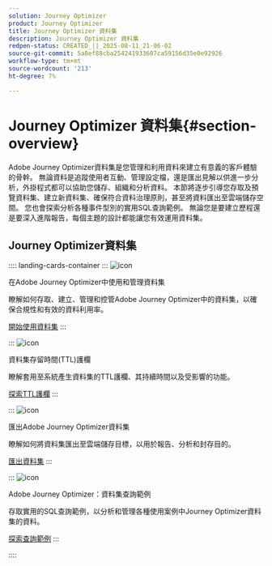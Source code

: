 ```yaml
---
solution: Journey Optimizer
product: Journey Optimizer
title: Journey Optimizer 資料集
description: Journey Optimizer 資料集
redpen-status: CREATED_||_2025-08-11_21-06-02
source-git-commit: 5a8ef88cba254241933607ca59156d35e0e92926
workflow-type: tm+mt
source-wordcount: '213'
ht-degree: 7%

---
```



# Journey Optimizer 資料集{#section-overview}

Adobe Journey Optimizer資料集是您管理和利用資料來建立有意義的客戶體驗的骨幹。 無論資料是追蹤使用者互動、管理設定檔，還是匯出見解以供進一步分析，外掛程式都可以協助您儲存、組織和分析資料。 本節將逐步引導您存取及預覽資料集、建立新資料集、確保符合資料治理原則，甚至將資料匯出至雲端儲存空間。 您也會探索分析各種事件型別的實用SQL查詢範例。 無論您是要建立歷程還是要深入進階報告，每個主題的設計都能讓您有效運用資料集。

## Journey Optimizer資料集

:::: landing-cards-container
:::
![icon](https://cdn.experienceleague.adobe.com/icons/circle-play.svg)

在Adobe Journey Optimizer中使用和管理資料集

瞭解如何存取、建立、管理和控管Adobe Journey Optimizer中的資料集，以確保合規性和有效的資料利用率。

[開始使用資料集](../using/data/get-started-datasets.md)
:::

:::
![icon](https://cdn.experienceleague.adobe.com/icons/shield-halved.svg)

資料集存留時間(TTL)護欄

瞭解套用至系統產生資料集的TTL護欄、其持續時間以及受影響的功能。

[探索TTL護欄](../using/data/datasets-ttl.md)
:::

:::
![icon](https://cdn.experienceleague.adobe.com/icons/list-check.svg)

匯出Adobe Journey Optimizer資料集

瞭解如何將資料集匯出至雲端儲存目標，以用於報告、分析和封存目的。

[匯出資料集](../using/data/export-datasets.md)
:::

:::
![icon](https://cdn.experienceleague.adobe.com/icons/code-branch.svg)

Adobe Journey Optimizer：資料集查詢範例

存取實用的SQL查詢範例，以分析和管理各種使用案例中Journey Optimizer資料集的資料。

[探索查詢範例](../using/data/datasets-query-examples.md)
:::

::::
